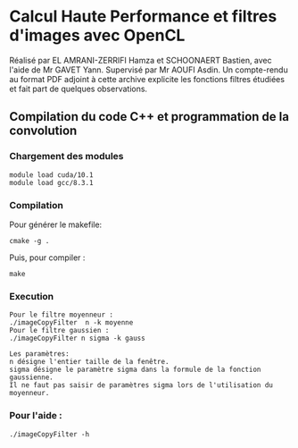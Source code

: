 # Calcul Haute Performance et filtres d'images avec OpenCL 


Réalisé par EL AMRANI-ZERRIFI Hamza et SCHOONAERT Bastien, avec l'aide de Mr GAVET Yann.
Supervisé par Mr AOUFI Asdin.
Un compte-rendu au format PDF adjoint à cette archive explicite les fonctions filtres étudiées et fait part de quelques observations.

## Compilation du code C++ et programmation de la convolution
### Chargement des modules

```shell
module load cuda/10.1
module load gcc/8.3.1
```

### Compilation

Pour générer le makefile: 

```
cmake -g .
```

Puis, pour compiler :

```
make
```

### Execution

```
Pour le filtre moyenneur :
./imageCopyFilter  n -k moyenne
Pour le filtre gaussien :
./imageCopyFilter n sigma -k gauss

Les paramètres:
n désigne l'entier taille de la fenêtre.
sigma désigne le paramètre sigma dans la formule de la fonction gaussienne. 
Il ne faut pas saisir de paramètres sigma lors de l'utilisation du moyenneur.
```

### Pour l'aide :
```
./imageCopyFilter -h
```

